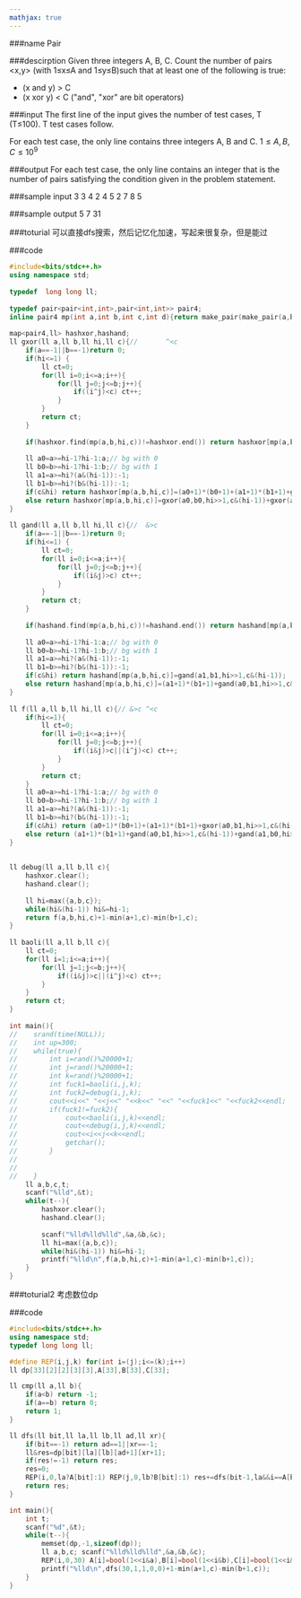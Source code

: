 ```yaml
---
mathjax: true
---
```


###name
Pair

###descirption
Given three integers A, B, C. Count the number of pairs &lt;x,y&gt; (with 
1≤x≤A and 1≤y≤B)such that at least one of the following is true:
- (x and y) > C
- (x xor y) < C
("and", "xor" are bit operators)

<!---more-->

###input
The first line of the input gives the number of test cases, T (T≤100).  T test cases follow.

For each test case, the only line contains three integers A, B and C.
$1≤A,B,C≤10^9$

###output
For each test case, the only line contains an integer that is the number of pairs satisfying the condition given in the problem statement.

###sample input
3
3 4 2
4 5 2
7 8 5

###sample output
5
7
31

###toturial
可以直接dfs搜索，然后记忆化加速，写起来很复杂，但是能过

###code
```cpp
#include<bits/stdc++.h>
using namespace std;
 
typedef  long long ll;
 
typedef pair<pair<int,int>,pair<int,int>> pair4;
inline pair4 mp(int a,int b,int c,int d){return make_pair(make_pair(a,b),make_pair(c,d));}
 
map<pair4,ll> hashxor,hashand;
ll gxor(ll a,ll b,ll hi,ll c){//       ^<c
    if(a==-1||b==-1)return 0;
    if(hi<=1) {
        ll ct=0;
        for(ll i=0;i<=a;i++){
            for(ll j=0;j<=b;j++){
                if((i^j)<c) ct++;
            }
        }
        return ct;
    }
 
    if(hashxor.find(mp(a,b,hi,c))!=hashxor.end()) return hashxor[mp(a,b,hi,c)];
 
    ll a0=a>=hi-1?hi-1:a;// bg with 0
    ll b0=b>=hi-1?hi-1:b;// bg with 1
    ll a1=a>=hi?(a&(hi-1)):-1;
    ll b1=b>=hi?(b&(hi-1)):-1;
    if(c&hi) return hashxor[mp(a,b,hi,c)]=(a0+1)*(b0+1)+(a1+1)*(b1+1)+gxor(a0,b1,hi>>1,c&(hi-1))+gxor(a1,b0,hi>>1,c&(hi-1));
    else return hashxor[mp(a,b,hi,c)]=gxor(a0,b0,hi>>1,c&(hi-1))+gxor(a1,b1,hi>>1,c&(hi-1));
}
 
ll gand(ll a,ll b,ll hi,ll c){//  &>c
    if(a==-1||b==-1)return 0;
    if(hi<=1) {
        ll ct=0;
        for(ll i=0;i<=a;i++){
            for(ll j=0;j<=b;j++){
                if((i&j)>c) ct++;
            }
        }
        return ct;
    }
 
    if(hashand.find(mp(a,b,hi,c))!=hashand.end()) return hashand[mp(a,b,hi,c)];
 
    ll a0=a>=hi-1?hi-1:a;// bg with 0
    ll b0=b>=hi-1?hi-1:b;// bg with 1
    ll a1=a>=hi?(a&(hi-1)):-1;
    ll b1=b>=hi?(b&(hi-1)):-1;
    if(c&hi) return hashand[mp(a,b,hi,c)]=gand(a1,b1,hi>>1,c&(hi-1));
    else return hashand[mp(a,b,hi,c)]=(a1+1)*(b1+1)+gand(a0,b1,hi>>1,c&(hi-1))+gand(a1,b0,hi>>1,c&(hi-1))+gand(a0,b0,hi>>1,c&(hi-1));
}
 
ll f(ll a,ll b,ll hi,ll c){// &>c ^<c
    if(hi<=1){
        ll ct=0;
        for(ll i=0;i<=a;i++){
            for(ll j=0;j<=b;j++){
                if((i&j)>c||(i^j)<c) ct++;
            }
        }
        return ct;
    }
    ll a0=a>=hi-1?hi-1:a;// bg with 0
    ll b0=b>=hi-1?hi-1:b;// bg with 1
    ll a1=a>=hi?(a&(hi-1)):-1;
    ll b1=b>=hi?(b&(hi-1)):-1;
    if(c&hi) return (a0+1)*(b0+1)+(a1+1)*(b1+1)+gxor(a0,b1,hi>>1,c&(hi-1))+gxor(a1,b0,hi>>1,c&(hi-1));// ^ ^  & &
    else return (a1+1)*(b1+1)+gand(a0,b1,hi>>1,c&(hi-1))+gand(a1,b0,hi>>1,c&(hi-1))+f(a0,b0,hi>>1,c&(hi-1));
}
 
 
ll debug(ll a,ll b,ll c){
    hashxor.clear();
    hashand.clear();
 
    ll hi=max({a,b,c});
    while(hi&(hi-1)) hi&=hi-1;
    return f(a,b,hi,c)+1-min(a+1,c)-min(b+1,c);
}
 
ll baoli(ll a,ll b,ll c){
    ll ct=0;
    for(ll i=1;i<=a;i++){
        for(ll j=1;j<=b;j++){
            if((i&j)>c||(i^j)<c) ct++;
        }
    }
    return ct;
}
 
int main(){
//    srand(time(NULL));
//    int up=300;
//    while(true){
//        int i=rand()%20000+1;
//        int j=rand()%20000+1;
//        int k=rand()%20000+1;
//        int fuck1=baoli(i,j,k);
//        int fuck2=debug(i,j,k);
//        cout<<i<<" "<<j<<" "<<k<<" "<<" "<<fuck1<<" "<<fuck2<<endl;
//        if(fuck1!=fuck2){
//            cout<<baoli(i,j,k)<<endl;
//            cout<<debug(i,j,k)<<endl;
//            cout<<i<<j<<k<<endl;
//            getchar();
//        }
//
//
//    }
    ll a,b,c,t;
    scanf("%lld",&t);
    while(t--){
        hashxor.clear();
        hashand.clear();
 
        scanf("%lld%lld%lld",&a,&b,&c);
        ll hi=max({a,b,c});
        while(hi&(hi-1)) hi&=hi-1;
        printf("%lld\n",f(a,b,hi,c)+1-min(a+1,c)-min(b+1,c));
    }
}
```

###toturial2
考虑数位dp

###code
```cpp
#include<bits/stdc++.h>
using namespace std;
typedef long long ll;

#define REP(i,j,k) for(int i=(j);i<=(k);i++)
ll dp[33][2][2][3][3],A[33],B[33],C[33];

ll cmp(ll a,ll b){
    if(a<b) return -1;
    if(a==b) return 0;
    return 1;
}

ll dfs(ll bit,ll la,ll lb,ll ad,ll xr){
    if(bit==-1) return ad==1||xr==-1;
    ll&res=dp[bit][la][lb][ad+1][xr+1];
    if(res!=-1) return res;
    res=0;
    REP(i,0,la?A[bit]:1) REP(j,0,lb?B[bit]:1) res+=dfs(bit-1,la&&i==A[bit],lb&&j==B[bit],ad?ad:cmp(i&j,C[bit]),xr?xr:cmp(i^j,C[bit]));
    return res;
}

int main(){
    int t;
    scanf("%d",&t);
    while(t--){
        memset(dp,-1,sizeof(dp));
        ll a,b,c; scanf("%lld%lld%lld",&a,&b,&c);
        REP(i,0,30) A[i]=bool(1<<i&a),B[i]=bool(1<<i&b),C[i]=bool(1<<i&c);
        printf("%lld\n",dfs(30,1,1,0,0)+1-min(a+1,c)-min(b+1,c));
    }
}

```